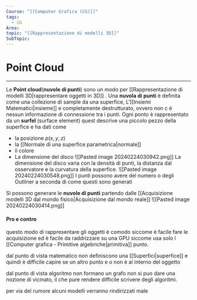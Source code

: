 ```yaml
---
Course: "[[Computer Grafica (CG)]]"
tags:
  - CG
Area: 
topic: "[[Rappresentazione di modelli 3D]]"
SubTopic:
---
```


# Point Cloud
---
Le __Point cloud__(__nuvole di punti__) sono un modo per [[Rappresentazione di modelli 3D|rappresentare oggetti in 3D]] .
Una __nuvola di punti__ è definita come una collezione di sample da una superfice, L'[[Insiemi Matematici|insieme]] e completamente destrutturato, ovvero non c é nessun informazione di connessione tra i punti.
Ogni ponto è rappresentato da un __surfel__ (surface element) quest descrive una piccolo pezzo della superfice e ha dati come 
- la posizione $p(x,y,z)$ 
- la [[Normale di una superfice parametrica|normale]] 
- il colore
- La dimensione del disco
![[Pasted image 20240224030942.png]]
La dimensione del disco varia con la densità di punti, la distanza dal osservatore e la curvatura della superfice. 
![[Pasted image 20240224030548.png]]
I punti possono avere del numero o degli Outliner a seconda di come questi sono generati 

Si possono generare le __nuvole di punti__ partendo dalle [[Acquisizione modelli 3D dal mondo fisico|Acquisizione dal mondo reale]] 
![[Pasted image 20240224030414.png]]


#### Pro e contro
questo modo di rappresentare gli oggetti è comodo siccome è facile fare le acquisizione ed è facile da raddrizzare su una GPU siccome usa solo l [[Computer grafica - Primitive algebriche|primitiva]] punto.

dal punto di vista matematico non definiscono una [[Superfici|superfice]] e quindi è difficile capire se un altro punto e o non è al interno del oggetto

dal punto di vista algoritmo non formano un grafo non si puo dare una nozione di vicinato, il che pure rendere difficile scrivere degli algoritmi.

per via del rumore alcuni modelli verranno rindirizzati male